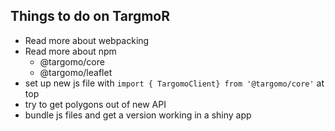 ## Things to do on TargmoR

- Read more about webpacking
- Read more about npm 
  + @targomo/core
  + @targomo/leaflet
- set up new js file with `import { TargomoClient} from '@targomo/core'` at top
- try to get polygons out of new API
- bundle js files and get a version working in a shiny app
